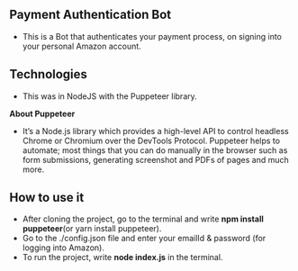 ## Payment Authentication Bot

<ul>
<li>This is a Bot that authenticates your payment process, on signing into your personal Amazon account.</li>
</ul>

## Technologies
<ul>
<li>This was in NodeJS with the Puppeteer library.</li>
</ul>

<strong>About Puppeteer</strong>
     <ul>
     <li>It’s a Node.js library which provides a high-level API to control headless Chrome or Chromium over the DevTools Protocol. Puppeteer helps to automate; most things that you can do manually in the browser such as form submissions, generating screenshot and PDFs of pages and much more.
     </li>
     </ul>


##  How to use it
<ul>
<li>After cloning the project, go to the terminal and write <strong>npm install puppeteer</strong>(or yarn install puppeteer).</li>
<li>Go to the ./config.json file and enter your emailId & password (for logging into Amazon).</li>
<li>To run the project, write <strong>node index.js</strong> in the terminal.</li>
</ul>

